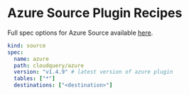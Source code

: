 # Azure Source Plugin Recipes

Full spec options for Azure Source available [here](https://github.com/cloudquery/cloudquery/blob/main/plugins/source/azure/docs/configuration.md).

```yaml copy
kind: source
spec:
  name: azure
  path: cloudquery/azure
  version: "v1.4.9" # latest version of azure plugin
  tables: ["*"]
  destinations: ["<destination>"]
```
